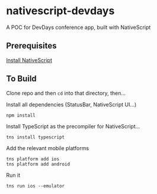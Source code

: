 # nativescript-devdays
A POC for DevDays conference app, built with NativeScript

## Prerequisites
[Install NativeScript](https://docs.nativescript.org/start/quick-setup)

## To Build

Clone repo and then `cd` into that directory, then...

Install all dependencies (StatusBar, NativeScript UI...)
````
npm install
````

Install TypeScript as the precompiler for NativeScript...

````
tns install typescript
````

Add the relevant mobile platforms

````
tns platform add ios
tns platform add android
````

Run it

````
tns run ios --emulator
````






